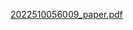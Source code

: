 [2022510056009_paper.pdf](https://github.com/user-attachments/files/16573553/2022510056009_paper.pdf)
